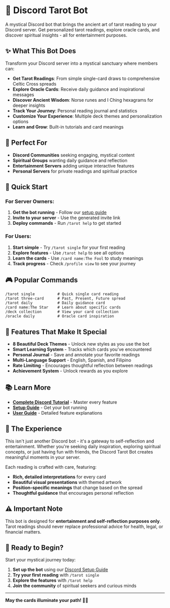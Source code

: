 # 🔮 Discord Tarot Bot

A mystical Discord bot that brings the ancient art of tarot reading to your Discord server. Get personalized tarot readings, explore oracle cards, and discover spiritual insights - all for entertainment purposes.

## ✨ What This Bot Does

Transform your Discord server into a mystical sanctuary where members can:

- **Get Tarot Readings**: From simple single-card draws to comprehensive Celtic Cross spreads
- **Explore Oracle Cards**: Receive daily guidance and inspirational messages  
- **Discover Ancient Wisdom**: Norse runes and I Ching hexagrams for deeper insights
- **Track Your Journey**: Personal reading journal and statistics
- **Customize Your Experience**: Multiple deck themes and personalization options
- **Learn and Grow**: Built-in tutorials and card meanings

## 🎯 Perfect For

- **Discord Communities** seeking engaging, mystical content
- **Spiritual Groups** wanting daily guidance and reflection
- **Entertainment Servers** adding unique interactive features
- **Personal Servers** for private readings and spiritual practice

## 🚀 Quick Start

### **For Server Owners:**
1. **Get the bot running** - Follow our [setup guide](docs/setup/discord-setup.md)
2. **Invite to your server** - Use the generated invite link
3. **Deploy commands** - Run `/tarot help` to get started

### **For Users:**
1. **Start simple** - Try `/tarot single` for your first reading
2. **Explore features** - Use `/tarot help` to see all options
3. **Learn the cards** - Use `/card name:The Fool` to study meanings
4. **Track progress** - Check `/profile view` to see your journey

## 🎮 Popular Commands

```
/tarot single          # Quick single card reading
/tarot three-card      # Past, Present, Future spread  
/tarot daily           # Daily guidance card
/card name:The Star    # Learn about specific cards
/deck collection       # View your card collection
/oracle daily          # Oracle card inspiration
```

## 🎨 Features That Make It Special

- **8 Beautiful Deck Themes** - Unlock new styles as you use the bot
- **Smart Learning System** - Tracks which cards you've encountered
- **Personal Journal** - Save and annotate your favorite readings
- **Multi-Language Support** - English, Spanish, and Filipino
- **Rate Limiting** - Encourages thoughtful reflection between readings
- **Achievement System** - Unlock rewards as you explore

## 📚 Learn More

- **[Complete Discord Tutorial](docs/user-guides/discord-commands-tutorial.md)** - Master every feature
- **[Setup Guide](docs/setup/discord-setup.md)** - Get your bot running
- **[User Guide](docs/user-guides/USER-GUIDE.md)** - Detailed feature explanations

## 🔮 The Experience

This isn't just another Discord bot - it's a gateway to self-reflection and entertainment. Whether you're seeking daily inspiration, exploring spiritual concepts, or just having fun with friends, the Discord Tarot Bot creates meaningful moments in your server.

Each reading is crafted with care, featuring:
- **Rich, detailed interpretations** for every card
- **Beautiful visual presentations** with themed artwork
- **Position-specific meanings** that change based on the spread
- **Thoughtful guidance** that encourages personal reflection

## ⚠️ Important Note

This bot is designed for **entertainment and self-reflection purposes only**. Tarot readings should never replace professional advice for health, legal, or financial matters.

## 🌟 Ready to Begin?

Start your mystical journey today:

1. **Set up the bot** using our [Discord Setup Guide](docs/setup/discord-setup.md)
2. **Try your first reading** with `/tarot single`
3. **Explore the features** with `/tarot help`
4. **Join the community** of spiritual seekers and curious minds

---

**May the cards illuminate your path! 🔮✨**
